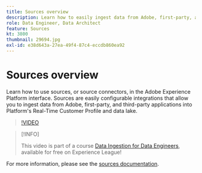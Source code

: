 ```yaml
---
title: Sources overview
description: Learn how to easily ingest data from Adobe, first-party, and third-party applications into Platform's Real-Time Customer Profile and data lake.
role: Data Engineer, Data Architect
feature: Sources
kt: 3800
thumbnail: 29694.jpg
exl-id: e38d643a-27ea-49f4-87c4-eccdb860ea92
---
```

# Sources overview

Learn how to use sources, or source connectors, in the Adobe Experience Platform interface. Sources are easily configurable integrations that allow you to ingest data from Adobe, first-party, and third-party applications into Platform's Real-Time Customer Profile and data lake.

>[!VIDEO](https://video.tv.adobe.com/v/29694?quality=12&learn=on)

>[!INFO]
>
> This video is part of a course [Data Ingestion for Data Engineers](https://experienceleague.adobe.com/?recommended=ExperiencePlatform-D-1-2020.1.dataingestion), available for free on Experience League!

For more information, please see the [sources documentation](https://experienceleague.adobe.com/docs/experience-platform/sources/home.html).
